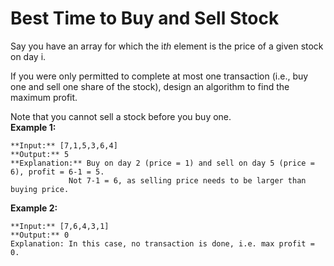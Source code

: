 # Best Time to Buy and Sell Stock
Say you have an array for which the i*th* element is the price of a given stock on day i.  

If you were only permitted to complete at most one transaction (i.e., buy one and sell one share of the stock), design an algorithm to find the maximum profit.  

Note that you cannot sell a stock before you buy one.  
**Example 1:**  
```
**Input:** [7,1,5,3,6,4]  
**Output:** 5  
**Explanation:** Buy on day 2 (price = 1) and sell on day 5 (price = 6), profit = 6-1 = 5.  
             Not 7-1 = 6, as selling price needs to be larger than buying price.  
```

**Example 2:**  
```
**Input:** [7,6,4,3,1]  
**Output:** 0  
Explanation: In this case, no transaction is done, i.e. max profit = 0.  
```
